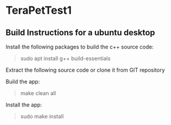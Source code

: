 # TeraPetTest1

## Build Instructions for a ubuntu desktop

Install the following packages to build the c++ source code:
> sudo apt install g++ build-essentials

Extract the following source code or clone it from GIT repository

Build the app:
> make clean all

Install the app:
> sudo make install
